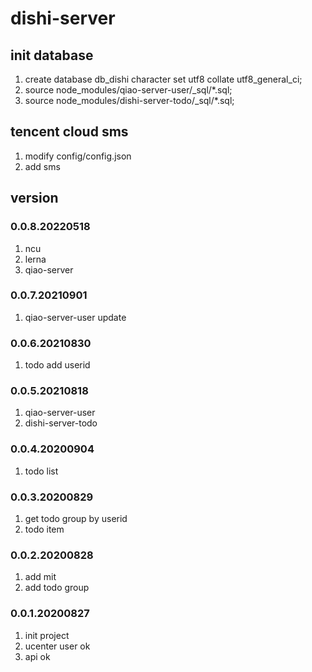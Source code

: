 # dishi-server

## init database
1. create database db_dishi character set utf8 collate utf8_general_ci;
2. source node_modules/qiao-server-user/_sql/*.sql;
3. source node_modules/dishi-server-todo/_sql/*.sql;

## tencent cloud sms
1. modify config/config.json
2. add sms 

## version
### 0.0.8.20220518
1. ncu
2. lerna
3. qiao-server

### 0.0.7.20210901
1. qiao-server-user update

### 0.0.6.20210830
1. todo add userid

### 0.0.5.20210818
1. qiao-server-user
2. dishi-server-todo

### 0.0.4.20200904
1. todo list

### 0.0.3.20200829
1. get todo group by userid
2. todo item

### 0.0.2.20200828
1. add mit
2. add todo group

### 0.0.1.20200827
1. init project
2. ucenter user ok
3. api ok
